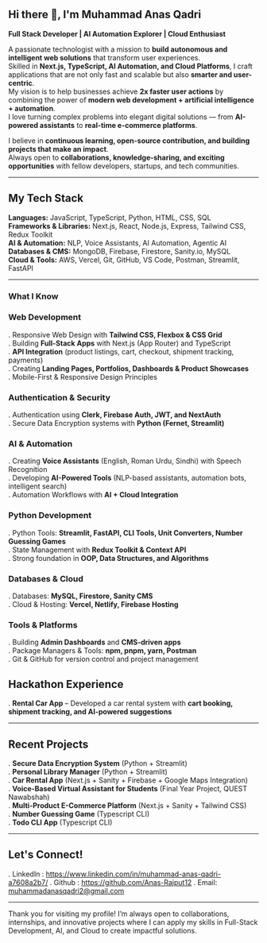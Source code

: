 ## Hi there 👋, I'm Muhammad Anas Qadri 

**Full Stack Developer | AI Automation Explorer | Cloud Enthusiast**  

A passionate technologist with a mission to **build autonomous and intelligent web solutions** that transform user experiences.  
Skilled in **Next.js, TypeScript, AI Automation, and Cloud Platforms**, I craft applications that are not only fast and scalable but also **smarter and user-centric**.  
My vision is to help businesses achieve **2x faster user actions** by combining the power of **modern web development + artificial intelligence + automation**.  
I love turning complex problems into elegant digital solutions — from **AI-powered assistants** to **real-time e-commerce platforms**.  

I believe in **continuous learning, open-source contribution, and building projects that make an impact**.  
Always open to **collaborations, knowledge-sharing, and exciting opportunities** with fellow developers, startups, and tech communities.  
______________________________________________________________________________________________________________________________________________________________________________

## My Tech Stack  
**Languages:** JavaScript, TypeScript, Python, HTML, CSS, SQL  
**Frameworks & Libraries:** Next.js, React, Node.js, Express, Tailwind CSS, Redux Toolkit  
**AI & Automation:** NLP, Voice Assistants, AI Automation, Agentic AI  
**Databases & CMS:** MongoDB, Firebase, Firestore, Sanity.io, MySQL  
**Cloud & Tools:** AWS, Vercel, Git, GitHub, VS Code, Postman, Streamlit, FastAPI  
______________________________________________________________________________________________________________________________________________________________________________

### What I Know  
### Web Development  
. Responsive Web Design with **Tailwind CSS, Flexbox & CSS Grid**  
. Building **Full-Stack Apps** with Next.js (App Router) and TypeScript  
. **API Integration** (product listings, cart, checkout, shipment tracking, payments)  
. Creating **Landing Pages, Portfolios, Dashboards & Product Showcases**  
. Mobile-First & Responsive Design Principles  

### Authentication & Security  
. Authentication using **Clerk, Firebase Auth, JWT, and NextAuth**  
. Secure Data Encryption systems with **Python (Fernet, Streamlit)**  

### AI & Automation  
. Creating **Voice Assistants** (English, Roman Urdu, Sindhi) with Speech Recognition  
. Developing **AI-Powered Tools** (NLP-based assistants, automation bots, intelligent search)  
. Automation Workflows with **AI + Cloud Integration**  

### Python Development  
. Python Tools: **Streamlit, FastAPI, CLI Tools, Unit Converters, Number Guessing Games**  
. State Management with **Redux Toolkit & Context API**  
. Strong foundation in **OOP, Data Structures, and Algorithms**  

### Databases & Cloud  
. Databases: **MySQL, Firestore, Sanity CMS**  
. Cloud & Hosting: **Vercel, Netlify, Firebase Hosting**  

### Tools & Platforms  
. Building **Admin Dashboards** and **CMS-driven apps**  
. Package Managers & Tools: **npm, pnpm, yarn, Postman**  
. Git & GitHub for version control and project management

## Hackathon Experience  
. **Rental Car App** – Developed a car rental system with **cart booking, shipment tracking, and AI-powered suggestions**  
______________________________________________________________________________________________________________________________________________________________________________


## Recent Projects  
. **Secure Data Encryption System** (Python + Streamlit)  
. **Personal Library Manager** (Python + Streamlit)  
. **Car Rental App** (Next.js + Sanity + Firebase + Google Maps Integration)  
. **Voice-Based Virtual Assistant for Students** (Final Year Project, QUEST Nawabshah)  
. **Multi-Product E-Commerce Platform** (Next.js + Sanity + Tailwind CSS)  
. **Number Guessing Game** (Typescript CLI)  
. **Todo CLI App** (Typescript CLI)
______________________________________________________________________________________________________________________________________________________________________________

## Let's Connect!  
. LinkedIn : https://www.linkedin.com/in/muhammad-anas-qadri-a7608a2b7/
. Github :  https://github.com/Anas-Rajput12
. Email: muhammadanasqadri2@gmail.com
______________________________________________________________________________________________________________________________________________________________________________

Thank you for visiting my profile! I’m always open to collaborations, internships, and innovative projects where I can apply my skills in Full-Stack Development, AI, and Cloud to create impactful solutions.


